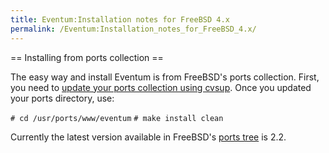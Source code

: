 ```yaml
---
title: Eventum:Installation notes for FreeBSD 4.x
permalink: /Eventum:Installation_notes_for_FreeBSD_4.x/
---
```


== Installing from ports collection ==

The easy way and install Eventum is from FreeBSD's ports collection. First, you need to [update your ports collection using cvsup](http://www.freebsd.org/doc/en_US.ISO8859-1/books/handbook/cvsup.html). Once you updated your ports directory, use:

`# cd /usr/ports/www/eventum`
`# make install clean`

Currently the latest version available in FreeBSD's [ports tree](http://www.freshports.org/www/eventum/) is 2.2.